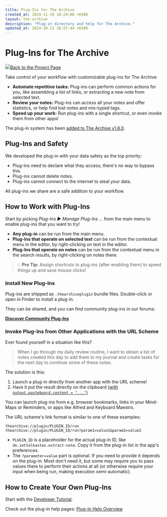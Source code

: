 ```yaml
---
title: Plug-Ins for The Archive
created_at: 2024-11-19 18:29:00 +0100
layout: the-archive
description: "Plug-in directory and help for The Archive."
updated_at: 2024-10-11 18:57:44 +0100
---
```

# Plug-Ins for The Archive

<a href="/the-archive/" class="back--link"><img src="/the-archive/img/appicon-sm.png" class="back--image" /><span class="back--text">Back to the Project Page</span></a>

Take control of your workflow with customizable plug-ins for The Archive:

- **Automate repetitive tasks:** Plug-ins can perform common actions for you, like assembling a list of links, or extracting a new note from selected text.
- **Review your notes:** Plug-ins can access all your notes and offer statistics, or help find lost notes and mis-typed tags.
- **Speed up your work:** Run plug-ins with a single shortcut, or even invoke them from other apps!

The plug-in system has been [added to The Archive v1.8.0](/the-archive/release-notes).

## Plug-Ins and Safety

We developed the plug-in with your data safety as the top priority: 

- Plug-ins need to declare what they access; there's _no_ way to bypass this.
- Plug-ins cannot delete notes.
- Plug-ins cannot connect to the internet to steal your data.

All plug-ins we share are a safe addition to your workflow.

## How to Work with Plug-Ins

Start by picking _Plug-Ins ▶ Manage Plug-Ins ..._ from the main menu to enable plug-ins that you want to try!

- **Any plug-in** can be run from the main menu.
- **Plug-Ins that operate on selected text** can be run from the contextual menu in the editor, by right-clicking on text in the editor.
- **Plug-Ins that operate on notes** can be run from the contextual menu in the search results, by right-clicking on notes there.

> 💡 **Pro Tip:** Assign shortcuts to plug-ins (after enabling them) to speed things up and save mouse clicks!

### Install New Plug-Ins 

Plug-ins are shipped as `.thearchiveplugin` bundle files. Double-click or open in Finder to install a plug-in.

They can be shared, and you can find community plug-ins in our forums:

**[Discover Community Plug-Ins](https://forum.zettelkasten.de/categories/community-plug-ins
)**

### Invoke Plug-Ins from Other Applications with the URL Scheme

Ever found yourself in a situation like this?

> When I go through my daily review routine, I want to obtain a list of notes created this day to add them to my journal and create tasks for the next day to continue some of these notes.

The solution is this:

1. Launch a plug-in directly from another app with the URL scheme! 
2. Have it put the result directly on the clipboard [(with `output.pasteboard.content = "..."`)](/the-archive/plug-ins/help/api/)

You can launch plug-ins from  e.g. browser bookmarks, links in your Mind-Maps or Reminders, or apps like Alfred and Keyboard Maestro.

The URL scheme's link format is similar to one of these examples:

    thearchive://plugin/PLUGIN_ID/run
    thearchive://plugin/PLUGIN_ID/run?param1=value1&param2=value2

- `PLUGIN_ID` is a placeholder for the actual plug-in ID, like `de.zettelkasten.extract-note`. Copy it from the plug-in list in the app's preferences.
- The `?parameter=value` part is optional. If you need to provide it depends on the plug-in: Most don't need it, but some may require you to pass values there to perform their actions at all (or otherwise require your input when being run, making execution semi-automatic).


## How to Create Your Own Plug-Ins
                                       
Start with the [Developer Tutorial](/the-archive/plug-ins/help).

Check out the plug-in help pages: [Plug-In Help Overview](/the-archive/plug-ins/help)
